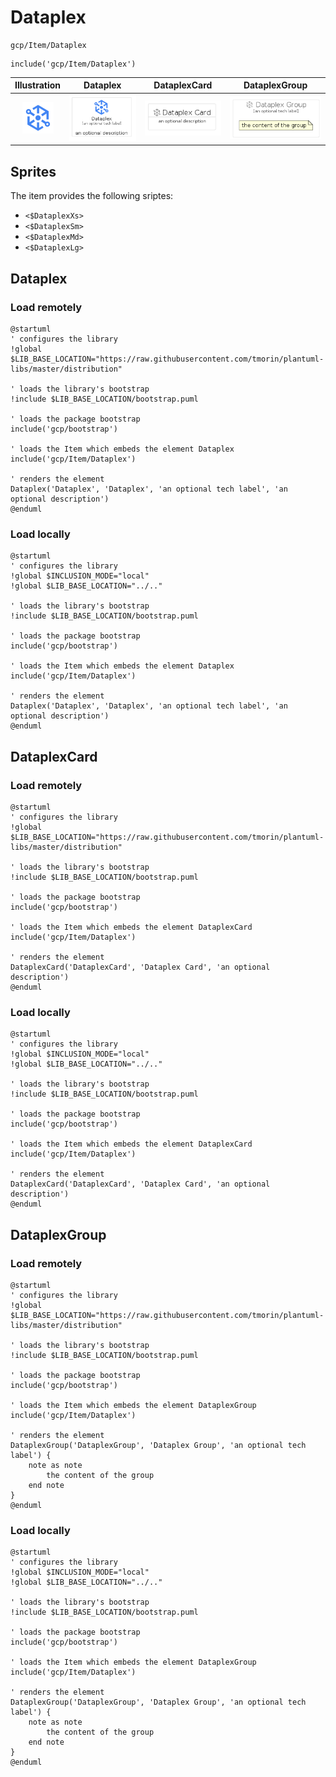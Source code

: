 # Dataplex


```text
gcp/Item/Dataplex
```

```text
include('gcp/Item/Dataplex')
```



| Illustration | Dataplex | DataplexCard | DataplexGroup |
| :---: | :---: | :---: | :---: |
| ![illustration for Illustration](../../gcp/Item/Dataplex.png) | ![illustration for Dataplex](../../gcp/Item/Dataplex.Local.png) | ![illustration for DataplexCard](../../gcp/Item/DataplexCard.Local.png) | ![illustration for DataplexGroup](../../gcp/Item/DataplexGroup.Local.png) |



## Sprites
The item provides the following sriptes:

- `<$DataplexXs>`
- `<$DataplexSm>`
- `<$DataplexMd>`
- `<$DataplexLg>`





## Dataplex

### Load remotely
```plantuml
@startuml
' configures the library
!global $LIB_BASE_LOCATION="https://raw.githubusercontent.com/tmorin/plantuml-libs/master/distribution"

' loads the library's bootstrap
!include $LIB_BASE_LOCATION/bootstrap.puml

' loads the package bootstrap
include('gcp/bootstrap')

' loads the Item which embeds the element Dataplex
include('gcp/Item/Dataplex')

' renders the element
Dataplex('Dataplex', 'Dataplex', 'an optional tech label', 'an optional description')
@enduml
```

### Load locally
```plantuml
@startuml
' configures the library
!global $INCLUSION_MODE="local"
!global $LIB_BASE_LOCATION="../.."

' loads the library's bootstrap
!include $LIB_BASE_LOCATION/bootstrap.puml

' loads the package bootstrap
include('gcp/bootstrap')

' loads the Item which embeds the element Dataplex
include('gcp/Item/Dataplex')

' renders the element
Dataplex('Dataplex', 'Dataplex', 'an optional tech label', 'an optional description')
@enduml
```

## DataplexCard

### Load remotely
```plantuml
@startuml
' configures the library
!global $LIB_BASE_LOCATION="https://raw.githubusercontent.com/tmorin/plantuml-libs/master/distribution"

' loads the library's bootstrap
!include $LIB_BASE_LOCATION/bootstrap.puml

' loads the package bootstrap
include('gcp/bootstrap')

' loads the Item which embeds the element DataplexCard
include('gcp/Item/Dataplex')

' renders the element
DataplexCard('DataplexCard', 'Dataplex Card', 'an optional description')
@enduml
```

### Load locally
```plantuml
@startuml
' configures the library
!global $INCLUSION_MODE="local"
!global $LIB_BASE_LOCATION="../.."

' loads the library's bootstrap
!include $LIB_BASE_LOCATION/bootstrap.puml

' loads the package bootstrap
include('gcp/bootstrap')

' loads the Item which embeds the element DataplexCard
include('gcp/Item/Dataplex')

' renders the element
DataplexCard('DataplexCard', 'Dataplex Card', 'an optional description')
@enduml
```

## DataplexGroup

### Load remotely
```plantuml
@startuml
' configures the library
!global $LIB_BASE_LOCATION="https://raw.githubusercontent.com/tmorin/plantuml-libs/master/distribution"

' loads the library's bootstrap
!include $LIB_BASE_LOCATION/bootstrap.puml

' loads the package bootstrap
include('gcp/bootstrap')

' loads the Item which embeds the element DataplexGroup
include('gcp/Item/Dataplex')

' renders the element
DataplexGroup('DataplexGroup', 'Dataplex Group', 'an optional tech label') {
    note as note
        the content of the group
    end note
}
@enduml
```

### Load locally
```plantuml
@startuml
' configures the library
!global $INCLUSION_MODE="local"
!global $LIB_BASE_LOCATION="../.."

' loads the library's bootstrap
!include $LIB_BASE_LOCATION/bootstrap.puml

' loads the package bootstrap
include('gcp/bootstrap')

' loads the Item which embeds the element DataplexGroup
include('gcp/Item/Dataplex')

' renders the element
DataplexGroup('DataplexGroup', 'Dataplex Group', 'an optional tech label') {
    note as note
        the content of the group
    end note
}
@enduml
```

